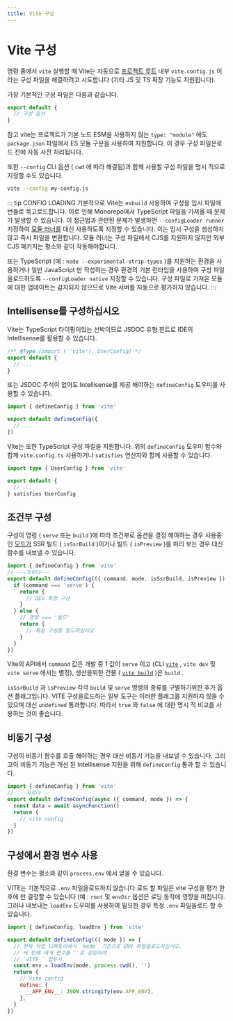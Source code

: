 ```yaml
---
title: Vite 구성
---
```


# Vite 구성

명령 줄에서 `vite` 실행할 때 Vite는 자동으로 [프로젝트 루트](/ko/guide/#index-html-and-project-root) 내부 `vite.config.js` 이라는 구성 파일을 해결하려고 시도합니다 (기타 JS 및 TS 확장 기능도 지원됩니다).

가장 기본적인 구성 파일은 다음과 같습니다.

```js [vite.config.js]
export default {
  // 구성 옵션
}
```

참고 vite는 프로젝트가 기본 노드 ESM을 사용하지 않는 `type: "module"` 에도 `package.json` 파일에서 ES 모듈 구문을 사용하여 지원합니다. 이 경우 구성 파일은로드 전에 자동 사전 처리됩니다.

또한 `--config` CLI 옵션 ( `cwd` 에 따라 해결됨)과 함께 사용할 구성 파일을 명시 적으로 지정할 수도 있습니다.

```bash
vite --config my-config.js
```

::: tip CONFIG LOADING
기본적으로 Vite는 `esbuild` 사용하여 구성을 임시 파일에 번들로 묶고로드합니다. 이로 인해 Monorepo에서 TypeScript 파일을 가져올 때 문제가 발생할 수 있습니다. 이 접근법과 관련된 문제가 발생하면 `--configLoader runner` 지정하여 [모듈 러너를](/ko/guide/api-environment-runtimes.html#modulerunner) 대신 사용하도록 지정할 수 있습니다. 이는 임시 구성을 생성하지 않고 즉시 파일을 변환합니다. 모듈 러너는 구성 파일에서 CJS를 지원하지 않지만 외부 CJS 패키지는 평소와 같이 작동해야합니다.

또는 TypeScript (예 : `node --experimental-strip-types` )를 지원하는 환경을 사용하거나 일반 JavaScript 만 작성하는 경우 환경의 기본 런타임을 사용하여 구성 파일을로드하도록 `--configLoader native` 지정할 수 있습니다. 구성 파일로 가져온 모듈에 대한 업데이트는 감지되지 않으므로 Vite 서버를 자동으로 평가하지 않습니다.
:::

## Intellisense를 구성하십시오

Vite는 TypeScript 타이핑이있는 선박이므로 JSDOC 유형 힌트로 IDE의 Intellisense를 활용할 수 있습니다.

```js
/** @Type {import ( 'vite'). UserConfig} */
export default {
  // ...
}
```

또는 JSDOC 주석이 없어도 Intellisense를 제공 해야하는 `defineConfig` 도우미를 사용할 수 있습니다.

```js
import { defineConfig } from 'vite'

export default defineConfig({
  // ...
})
```

Vite는 또한 TypeScript 구성 파일을 지원합니다. 위의 `defineConfig` 도우미 함수와 함께 `vite.config.ts` 사용하거나 `satisfies` 연산자와 함께 사용할 수 있습니다.

```ts
import type { UserConfig } from 'vite'

export default {
  // ...
} satisfies UserConfig
```

## 조건부 구성

구성이 명령 ( `serve` 또는 `build` )에 따라 조건부로 옵션을 결정 해야하는 경우 사용중인 [모드가](/ko/guide/env-and-mode#modes) SSR 빌드 ( `isSsrBuild` )이거나 빌드 ( `isPreview` )를 미리 보는 경우 대신 함수를 내보낼 수 있습니다.

```js twoslash
import { defineConfig } from 'vite'
// ---자르다---
export default defineConfig(({ command, mode, isSsrBuild, isPreview }) => {
  if (command === 'serve') {
    return {
      // DEV 특정 구성
    }
  } else {
    // 명령 === '빌드'
    return {
      // 특정 구성을 빌드하십시오
    }
  }
})
```

Vite의 API에서 `command` 값은 개발 중 1 값이 `serve` 이고 (CLI [`vite`](/ko/guide/cli#vite) , `vite dev` 및 `vite serve` 에서는 별칭), 생산을위한 건물 ( [`vite build`](/ko/guide/cli#vite-build) )은 `build` .

`isSsrBuild` 과 `isPreview` 각각 `build` 및 `serve` 명령의 종류를 구별하기위한 추가 옵션 플래그입니다. VITE 구성을로드하는 일부 도구는 이러한 플래그를 지원하지 않을 수 있으며 대신 `undefined` 통과합니다. 따라서 `true` 와 `false` 에 대한 명시 적 비교를 사용하는 것이 좋습니다.

## 비동기 구성

구성이 비동기 함수를 호출 해야하는 경우 대신 비동기 기능을 내보낼 수 있습니다. 그리고이 비동기 기능은 개선 된 Intellisense 지원을 위해 `defineConfig` 통과 할 수 있습니다.

```js twoslash
import { defineConfig } from 'vite'
// ---자르다---
export default defineConfig(async ({ command, mode }) => {
  const data = await asyncFunction()
  return {
    // vite config
  }
})
```

## 구성에서 환경 변수 사용

환경 변수는 평소와 같이 `process.env` 에서 얻을 수 있습니다.

VITE는 기본적으로 `.env` 파일을로드하지 않습니다.로드 할 파일은 vite 구성을 평가 한 후에 만 결정할 수 있습니다 (예 : `root` 및 `envDir` 옵션은 로딩 동작에 영향을 미칩니다. 그러나 내보내는 `loadEnv` 도우미를 사용하여 필요한 경우 특정 `.env` 파일을로드 할 수 있습니다.

```js twoslash
import { defineConfig, loadEnv } from 'vite'

export default defineConfig(({ mode }) => {
  // 현재 작업 디렉토리에서 `mode` 기준으로 ENV 파일을로드하십시오.
  // 세 번째 매개 변수를 ''로 설정하여
  // `VITE_` 접두사.
  const env = loadEnv(mode, process.cwd(), '')
  return {
    // vite config
    define: {
      __APP_ENV__: JSON.stringify(env.APP_ENV),
    },
  }
})
```
